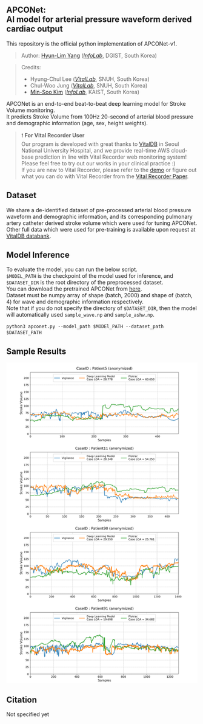 APCONet: <br/> AI model for arterial pressure waveform derived cardiac output
----------------------------------------------------
This repository is the official python implementation of APCONet-v1.

> Author: [Hyun-Lim Yang](https://sites.google.com/view/hyunlim-yang) 
(*[InfoLab](http://infolab.kaist.ac.kr/)*, DGIST, South Korea) <br/>

> Credits: <br/>
> * Hyung-Chul Lee (*[VitalLab](https://vitaldb.net/)*, SNUH, South Korea)
> * Chul-Woo Jung (*[VitalLab](https://vitaldb.net/)*, SNUH, South Korea)
> * [Min-Soo Kim](http://infolab.kaist.ac.kr/members/Min-Soo%20Kim/) 
(*[InfoLab](http://infolab.kaist.ac.kr/)*, KAIST, South Korea)

APCONet is an end-to-end beat-to-beat deep learning model for Stroke Volume monitoring.<br/>
It predicts Stroke Volume from 100Hz 20-second of arterial blood pressure and demographic information (age, sex, height weights).<br/>

>:heavy_exclamation_mark: **For Vital Recorder User** <br>
> Our program is developed with great thanks to [VitalDB](https://vitaldb.net/) in Seoul National University Hospital, 
> and we provide real-time AWS cloud-base prediction in line with Vital Recorder web monitoring system!<br/>
> Please feel free to try out our works in your clinical practice :) <br/>
> If you are new to Vital Recorder, please refer to the [demo](https://vitaldb.net/web-monitoring/) 
> or figure out what you can do with Vital Recorder from the [Vital Recorder Paper](https://www.nature.com/articles/s41598-018-20062-4). 

## Dataset
We share a de-identified dataset of pre-processed arterial blood pressure waveform and demographic information, 
and its corresponding pulmonary artery catheter derived stroke volume which were used for tuning APCONet.<br/>
Other full data which were used for pre-training is available upon request at [VitalDB databank](https://vitaldb.net/data-bank/).<br/>

## Model Inference
To evaluate the model, you can run the below script. <br/>
`$MODEL_PATH` is the checkpoint of the model used for inference, and `$DATASET_DIR` is the root directory of the preprocessed dataset. <br/>
You can download the pretrained APCONet from [here](). <br/>
Dataset must be numpy array of shape (batch, 2000) and shape of (batch, 4) for wave and demographic information respectively. <br/>
Note that if you do not specify the directory of `$DATASET_DIR`, then the model will automatically used `sample_wave.np` and `sample_ashw.np`.<br/>

```
python3 apconet.py --model_path $MODEl_PATH --dataset_path $DATASET_PATH
```

## Sample Results
![](example_results.png)


## Citation
Not specified yet

